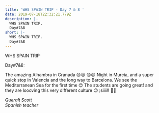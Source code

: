 ```yaml
---
title: 'WHS SPAIN TRIP - Day 7 & 8 '
date: 2019-07-18T22:32:21.779Z
description: |-
  WHS SPAIN TRIP.  
  Day#7&8 
short: |-
  WHS SPAIN TRIP.  
  Day#7&8
---
```

WHS SPAIN TRIP

Day#7&8:

The amazing Alhambra in Granada 😍😉 😊😊 
Night in Murcia, and a super quick stop in Valencia and the long way to Barcelona. We see the Mediterranean Sea for the first time 😊 
The students are going great! and they are loooving this very different culture 😉 ¡siiii!! 🎉🎉

_Queralt Scott_  
_Spanish teacher_
